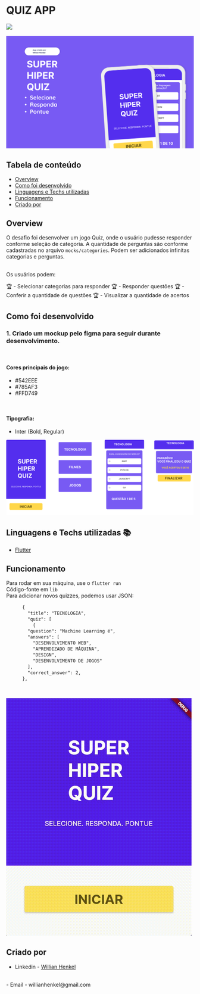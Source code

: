 # QUIZ APP

<img src="https://img.shields.io/static/v1?label=flutter&message=framework&color=green&style=for-the-badge&logo=FLUTTER"/>

![aps](./assets/Cover%20page1.png)

## Tabela de conteúdo

- [Overview](#overview)
- [Como foi desenvolvido](#como-foi-desenvolvido)
- [Linguagens e Techs utilizadas](#linguagens-e-techs-utilizadas)
- [Funcionamento](#funcionamento)
- [Criado por](#criado-por)



## Overview

O desafio foi desenvolver um jogo Quiz, onde o usuário pudesse responder conforme seleção de categoria. A quantidade de perguntas são conforme cadastradas no arquivo <code>mocks/categories</code>. Podem ser adicionados infinitas categorias e perguntas.

<br/>
Os usuários podem:

:trophy: - Selecionar categorias para responder
:trophy: - Responder questões
:trophy: - Conferir a quantidade de questões
:trophy: - Visualizar a quantidade de acertos

## Como foi desenvolvido

### 1. Criado um mockup pelo figma para seguir durante desenvolvimento.

<br/>

#### Cores principais do jogo:

- #542EEE
- #785AF3
- #FFD749
<br/>

#### Tipografia:

- Inter (Bold, Regular)

![figma](./assets/figma.png)

## Linguagens e Techs utilizadas :books:

- [Flutter](https://flutter.dev/)

## Funcionamento

Para rodar em sua máquina, use o <code>flutter run</code>
<br />
Código-fonte em <code>lib</code>
<br />
Para adicionar novos quizzes, podemos usar JSON:
<br/>

```
      {
        "title": "TECNOLOGIA",
        "quiz": [
          {
        "question": "Machine Learning é",
        "answers": [
          "DESENVOLVIMENTO WEB",
          "APRENDIZADO DE MÁQUINA",
          "DESIGN",
          "DESENVOLVIMENTO DE JOGOS"
        ],
        "correct_answer": 2,
      },
```
<br/>

![visualizer](./assets/viz.gif)

## Criado por

- Linkedin - [Willian Henkel](https://www.linkedin.com/in/willian-henkel-b652b3205/)
<br />
- Email - willianhenkel@gmail.com


